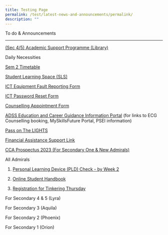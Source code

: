 ```yaml
---
title: Testing Page
permalink: /test/latest-news-and-announcements/permalink/
description: ""
---
```

To do & Announcements 


--------------------------

[(Sec 4/5) Academic Support Programme (Library)](https://forms.gle/vU5A3E2Cy7feX15dA)

Daily Necessities 

[Sem 2 Timetable](https://drive.google.com/file/d/1SM46OWkwnxRLoXBaWlMkCzQM4mJTlM6n/view?usp=sharing) 

[Student Learning Space (SLS)](https://vle.learning.moe.edu.sg/login)

[ICT Equipment Fault Reporting Form](https://go.gov.sg/adss-ictequipmentfaultreport) 

[ICT Password Reset Form](https://go.gov.sg/adss-passwordreset)

[Counselling Appointment Form](https://docs.google.com/forms/d/e/1FAIpQLSfKwznx867RVpB5ZEp2JOOqcFxy9aNhMyM6em3ZwbWXK2rFhg/viewform) 

[ADSS Education and Career Guidance Information Portal](https://sites.google.com/moe.edu.sg/adssecgsite/overview) (for links to ECG Counselling booking, MySkillsFuture Portal, PSEI information)

[Pass on The LIGHTS](https://docs.google.com/forms/d/e/1FAIpQLSd89JurME6pvm6X3ZeSYOcm_Qt7nMTnTOw58PQA05MROHI0Sw/viewform)

[Financial Assistance Support Link](https://forms.gle/71c5nVHMYfp8xtN27) 

[CCA Prospectus 2023 (For Secondary One & New Admirals)](https://drive.google.com/file/d/1nDwZYxqnhIHLShD82jn1gg9v9b8u-ubX/view?usp=sharing)

All Admirals

1.  [Personal Learning Device (PLD) Check - by Week 2](https://go.gov.sg/adsspldcheck2023)
    
2.  [Online Student Handbook](https://sites.google.com/moe.edu.sg/adsshandbook2023/home)
    
3.  [Registration for Tinkering Thursday](https://docs.google.com/forms/d/e/1FAIpQLSdO7KoV9mkItorTE4q0AbuPbDDFlXhCvEpg2Pntjqqw22TOmw/viewform)
    

For Secondary 4 & 5 (Lyra)

For Secondary 3 (Aquila)

For Secondary 2 (Phoenix)

For Secondary 1 (Orion)